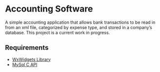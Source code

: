 # Accounting Software
A simple accounting application that allows bank transactions to be read in from an xml file, categorized by expense type, and stored in a company’s database. This project is a current work in progress.
## Requirements
+ [WxWidgets Library](https://www.wxwidgets.org/)
+ [MySql C API](https://dev.mysql.com/)
